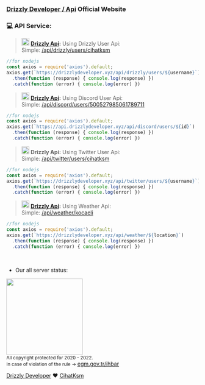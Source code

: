 ### [Drizzly Developer / Api](http://drizzlydeveloper.xyz/api) Official Website

### 💻 API Service: 

> <img style="width: 20px;" src="https://drizzlydeveloper.xyz/img/drizzly.png"> **[**Drizzly Api**](http://drizzlydeveloper.xyz/api):** Using Drizzly User Api:  
> Simple: <a href="https://drizzlydeveloper.xyz/api/drizzly/users/cihatksm" target="_blank"> /api/drizzly/users/cihatksm </a>
```js
//for nodejs
const axios = require('axios').default;
axios.get(`https://drizzlydeveloper.xyz/api/drizzly/users/${username}`)
  .then(function (response) { console.log(response) })
  .catch(function (error) { console.log(error) })
```

> <img style="width: 20px;" src="https://drizzlydeveloper.xyz/img/drizzly.png"> **[**Drizzly Api**](http://drizzlydeveloper.xyz/api):** Using Discord User Api:  
> Simple: <a href="https://drizzlydeveloper.xyz/api/discord/users/500527985061789711" target="_blank"> /api/discord/users/500527985061789711 </a>
```js
//for nodejs
const axios = require('axios').default;
axios.get(`https://api.drizzlydeveloper.xyz/api/discord/users/${id}`)
  .then(function (response) { console.log(response) })
  .catch(function (error) { console.log(error) })
```

> <img style="width: 20px;" src="https://drizzlydeveloper.xyz/img/drizzly.png"> **Drizzly Api:** Using Twitter User Api:  
> Simple: <a href="https://drizzlydeveloper.xyz/api/twitter/users/cihatksm" target="_blank"> /api/twitter/users/cihatksm </a>
```js
//for nodejs
const axios = require('axios').default;
axios.get(`https://drizzlydeveloper.xyz/api/twitter/users/${username}`)
  .then(function (response) { console.log(response) })
  .catch(function (error) { console.log(error) })
```
> <img style="width: 20px;" src="https://drizzlydeveloper.xyz/img/drizzly.png"> **[**Drizzly Api**](http://api.drizzlydeveloper.xyz):** Using Weather Api:  
> Simple: <a href="https://drizzlydeveloper.xyz/api/weather/kocaeli" target="_blank"> /api/weather/kocaeli </a>
```js
//for nodejs
const axios = require('axios').default;
axios.get(`https://drizzlydeveloper.xyz/api/weather/${location}`)
  .then(function (response) { console.log(response) })
  .catch(function (error) { console.log(error) })
```
<br>
  
- Our all server status:
<a href="https://stats.uptimerobot.com/QAoJjhX990" target="_blank"> 
  <img style="width: 200px;" src="https://uptimerobot.com/assets/images/uptimerobot-logo.svg"> 
</a>

<br>
<a style="font-size: 12px"> All copyright protected for 2020 - 2022. </a>
<br>
<a style="font-size: 12px"> In case of violation of the rule → <a href="https://onlineislemler.egm.gov.tr/Sayfalar/Ihbar.aspx" target="_blank"> egm.gov.tr/ihbar </a></a>
<br>

<a href="https://drizzlydeveloper.xyz/" target="_blank">Drizzly Developer</a> ❤ 
<a href="https://drizzlydeveloper.xyz/@cihatksm" target="_blank">CihatKsm</a>
